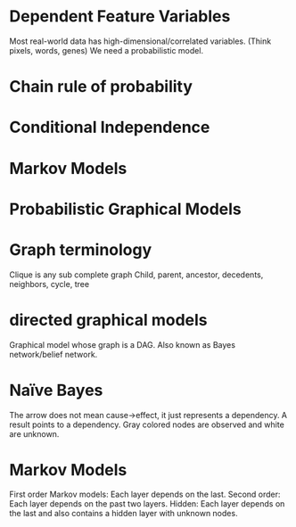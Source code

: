 # Dependent Feature Variables
Most real-world data has high-dimensional/correlated variables. (Think pixels, words, genes)
We need a probabilistic model. 

# Chain rule of probability 

# Conditional Independence

# Markov Models

# Probabilistic Graphical Models

# Graph terminology

Clique is any sub complete graph
Child, parent, ancestor, decedents, neighbors, cycle, tree

# directed graphical models
Graphical model whose graph is a DAG. Also known as Bayes network/belief network. 

# Naïve Bayes
The arrow does not mean cause->effect, it just represents a dependency. 
A result points to a dependency. Gray colored nodes are observed  and white are unknown. 

# Markov Models

First order Markov models: Each layer depends on the last. 
Second order: Each layer depends on the past two layers. 
Hidden: Each layer depends on the last and also contains a hidden layer with unknown nodes. 